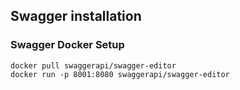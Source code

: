 ## Swagger installation

### Swagger Docker Setup
```
docker pull swaggerapi/swagger-editor
docker run -p 8001:8080 swaggerapi/swagger-editor
